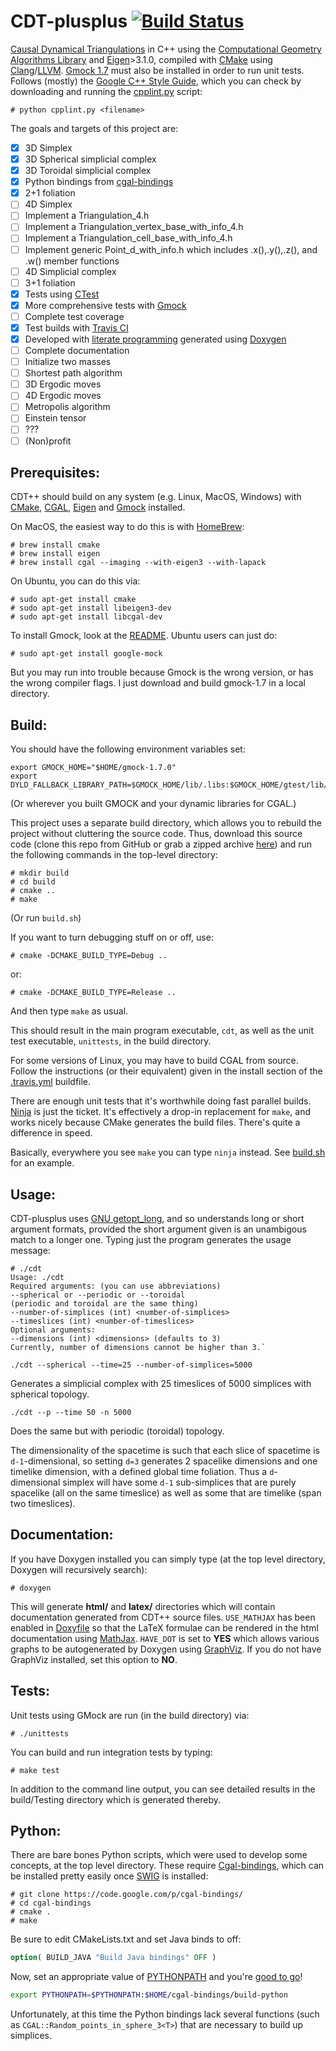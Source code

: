 CDT-plusplus [![Build Status](https://travis-ci.org/acgetchell/CDT-plusplus.png?branch=master)](https://travis-ci.org/acgetchell/CDT-plusplus)
============

[Causal Dynamical Triangulations][1] in C++ using the
[Computational Geometry Algorithms Library][2] and [Eigen][25]>3.1.0, compiled with [CMake][3]
using [Clang][4]/[LLVM][5]. [Gmock 1.7][6] must also be installed in order
to run unit tests. Follows (mostly) the [Google C++ Style Guide][7], which
you can check by downloading and running the [cpplint.py][8] script:

~~~
# python cpplint.py <filename>
~~~

The goals and targets of this project are:

- [x] 3D Simplex
- [x] 3D Spherical simplicial complex
- [x] 3D Toroidal simplicial complex
- [x] Python bindings from [cgal-bindings][9]
- [x] 2+1 foliation
- [ ] 4D Simplex
- [ ] Implement a Triangulation_4.h
- [ ] Implement a Triangulation_vertex_base_with_info_4.h
- [ ] Implement a Triangulation_cell_base_with_info_4.h
- [ ] Implement generic Point_d_with_info.h which includes .x(),.y(),.z(), and .w() member functions
- [ ] 4D Simplicial complex
- [ ] 3+1 foliation
- [x] Tests using [CTest][10]
- [x] More comprehensive tests with [Gmock][6]
- [ ] Complete test coverage
- [x] Test builds with [Travis CI][11]
- [x] Developed with [literate programming][12] generated using [Doxygen][13]
- [ ] Complete documentation
- [ ] Initialize two masses
- [ ] Shortest path algorithm
- [ ] 3D Ergodic moves
- [ ] 4D Ergodic moves
- [ ] Metropolis algorithm
- [ ] Einstein tensor
- [ ] ???
- [ ] (Non)profit

Prerequisites:
------

CDT++ should build on any system (e.g. Linux, MacOS, Windows) with
[CMake][14], [CGAL][15], [Eigen][25] and [Gmock][6] installed.

On MacOS, the easiest way to do this is with [HomeBrew][16]:

~~~
# brew install cmake
# brew install eigen
# brew install cgal --imaging --with-eigen3 --with-lapack
~~~

On Ubuntu, you can do this via:
~~~
# sudo apt-get install cmake
# sudo apt-get install libeigen3-dev
# sudo apt-get install libcgal-dev
~~~

To install Gmock, look at the [README][24]. Ubuntu users can just do:

~~~
# sudo apt-get install google-mock
~~~

But you may run into trouble because Gmock is the wrong version, or has the
wrong compiler flags. I just download and build gmock-1.7 in a local directory.

Build:
------
You should have the following environment variables set:

~~~
export GMOCK_HOME="$HOME/gmock-1.7.0"
export DYLD_FALLBACK_LIBRARY_PATH=$GMOCK_HOME/lib/.libs:$GMOCK_HOME/gtest/lib/.libs:/usr/local/lib:$DYLD_FALLBACK_LIBRARY_PATH
~~~
(Or wherever you built GMOCK and your dynamic libraries for CGAL.)

This project uses a separate build directory, which allows you to rebuild the project without cluttering
the source code. Thus, download this source code
(clone this repo from GitHub or grab a zipped archive [here][17]) and run the
following commands in the top-level directory:

~~~
# mkdir build
# cd build
# cmake ..
# make
~~~

(Or run `build.sh`)

If you want to turn debugging stuff on or off, use:

~~~
# cmake -DCMAKE_BUILD_TYPE=Debug ..
~~~

or:

~~~
# cmake -DCMAKE_BUILD_TYPE=Release ..
~~~

And then type `make` as usual.

This should result in the main program executable, `cdt`, as well as the unit
test executable, `unittests`, in the build directory.

For some versions of Linux, you may have to build CGAL from source.
Follow the instructions (or their equivalent) given in the install section
of the [.travis.yml](https://github.com/acgetchell/CDT-plusplus/blob/master/.travis.yml) buildfile.

There are enough unit tests that it's worthwhile doing fast parallel builds. [Ninja][18] is just the ticket. It's effectively a drop-in replacement for `make`, and works nicely because CMake generates the build files. There's quite a difference in speed.

Basically, everywhere you see `make` you can type `ninja` instead. See [build.sh][27] for an example.

Usage:
------
CDT-plusplus uses [GNU getopt_long][19], and so understands long or short
argument formats, provided the short argument given is an unambigous match
to a longer one. Typing just the program generates the usage message:

~~~
# ./cdt
Usage: ./cdt
Required arguments: (you can use abbreviations)
--spherical or --periodic or --toroidal
(periodic and toroidal are the same thing)
--number-of-simplices (int) <number-of-simplices>
--timeslices (int) <number-of-timeslices>
Optional arguments:
--dimensions (int) <dimensions> (defaults to 3)
Currently, number of dimensions cannot be higher than 3.`
~~~

`./cdt --spherical --time=25 --number-of-simplices=5000`

Generates a simplicial complex with 25 timeslices of 5000 simplices with
spherical topology.

`./cdt --p --time 50 -n 5000`

Does the same but with periodic (toroidal) topology.

The dimensionality of the spacetime is such that each slice of spacetime is
`d-1`-dimensional, so setting `d=3` generates 2 spacelike dimensions and one
timelike dimension, with a defined global time foliation. Thus a
`d`-dimensional simplex will have some `d-1` sub-simplices that are purely
spacelike (all on the same timeslice) as well as some that are timelike
(span two timeslices).

Documentation:
--------------

If you have Doxygen installed you can simply type (at the top level directory,
Doxygen will recursively search):

~~~
# doxygen
~~~

This will generate **html/** and **latex/** directories which will contain
documentation generated from CDT++ source files. `USE_MATHJAX` has been enabled
in [Doxyfile](https://github.com/acgetchell/CDT-plusplus/blob/master/Doxyfile)
so that the LaTeX formulae can be rendered in the html documentation using
[MathJax][20]. `HAVE_DOT` is set to **YES** which allows various graphs to be
autogenerated by Doxygen using [GraphViz][21]. If you do not have GraphViz
installed, set this option to **NO**.


Tests:
-----------

Unit tests using GMock are run (in the build directory) via:

~~~
# ./unittests
~~~

You can build and run integration tests by typing:

~~~
# make test
~~~

In addition to the command line output, you can see detailed results in the
build/Testing directory which is generated thereby.

Python:
-------

There are bare bones Python scripts, which were used to develop some concepts,
at the top level directory. These require [Cgal-bindings][9], which can be
installed pretty easily once [SWIG][23] is installed:

~~~
# git clone https://code.google.com/p/cgal-bindings/
# cd cgal-bindings
# cmake .
# make
~~~

Be sure to edit CMakeLists.txt and set Java binds to off:

~~~CMake
option( BUILD_JAVA "Build Java bindings" OFF )
~~~

Now, set an appropriate value of [PYTHONPATH][22] and you're
[good to go](simple_triangulation_3.py)!

~~~bash
export PYTHONPATH=$PYTHONPATH:$HOME/cgal-bindings/build-python
~~~

Unfortunately, at this time the Python bindings lack several functions
(such as `CGAL::Random_points_in_sphere_3<T>`) that are necessary to build up
simplices.

[1]: http://arxiv.org/abs/hep-th/0105267
[2]: http://www.cgal.org
[3]: http://www.cmake.org
[4]: http://clang.llvm.org
[5]: http://llvm.org
[6]: https://code.google.com/p/googlemock/
[7]: http://google-styleguide.googlecode.com/svn/trunk/cppguide.xml
[8]: http://google-styleguide.googlecode.com/svn/trunk/cpplint/cpplint.py
[9]: https://code.google.com/p/cgal-bindings/]
[10]: http://cmake.org/Wiki/CMake/Testing_With_CTest
[11]: http://about.travis-ci.org/docs/user/getting-started/
[12]: http://www.literateprogramming.com
[13]: http://www.doxygen.org
[14]: http://www.cmake.org/cmake/help/install.html
[15]: http://www.cgal.org/Manual/latest/doc_html/installation_manual/Chapter_installation_manual.html
[16]: http://brew.sh
[17]: https://github.com/acgetchell/CDT-plusplus/archive/master.zip
[18]: https://martine.github.io/ninja/
[19]: http://www.gnu.org/software/libc/manual/html_node/Getopt-Long-Options.html
[20]: http://www.mathjax.org
[21]: http://www.graphviz.org
[22]: http://scipher.wordpress.com/2010/05/10/setting-your-pythonpath-environment-variable-linuxunixosx/
[23]: http://www.swig.org
[24]: https://code.google.com/p/googlemock/source/browse/trunk/README
[25]: http://eigen.tuxfamily.org/index.php?title=Main_Page
[26]: http://public.kitware.com/pipermail/cmake-developers/2011-November/002490.html
[27]: https://github.com/acgetchell/CDT-plusplus/blob/master/build.sh
